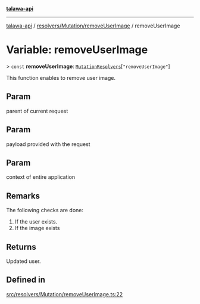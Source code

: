 [**talawa-api**](../../../../README.md)

***

[talawa-api](../../../../modules.md) / [resolvers/Mutation/removeUserImage](../README.md) / removeUserImage

# Variable: removeUserImage

\> `const` **removeUserImage**: [`MutationResolvers`](../../../../types/generatedGraphQLTypes/type-aliases/MutationResolvers.md)\[`"removeUserImage"`\]

This function enables to remove user image.

## Param

parent of current request

## Param

payload provided with the request

## Param

context of entire application

## Remarks

The following checks are done:
1. If the user exists.
2. If the image exists

## Returns

Updated user.

## Defined in

[src/resolvers/Mutation/removeUserImage.ts:22](https://github.com/PalisadoesFoundation/talawa-api/blob/3a5276aff43f5de4f7fab3ec9683a420dcdc7a06/src/resolvers/Mutation/removeUserImage.ts#L22)
